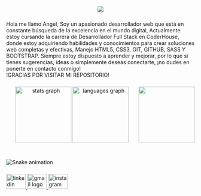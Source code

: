 <div align="center">
  <img height="" src="https://media.giphy.com/media/cONmehlI1RLooq701P/giphy.gif"  />
</div>

###

<p align="left">Hola me llamo Angel, Soy un apasionado desarrollador web que está en constante búsqueda de la excelencia en el mundo digital, Actualmente estoy cursando la carrera de Desarrollador Full Stack en CoderHouse, donde estoy adquiriendo habilidades y conocimientos para crear soluciones web completas y efectivas, Manejo HTML5, CSS3, GIT, GITHUB, SASS Y BOOTSTRAP. Siempre estoy dispuesto a aprender y mejorar, por lo que si tienes sugerencias, ideas o simplemente deseas conectarte, ¡no dudes en ponerte en contacto conmigo!<br>!GRACIAS POR VISITAR MI REPOSITORIO!</p>

###

<img align="right" height="150" src="https://raw.githubusercontent.com/TheDudeThatCode/TheDudeThatCode/master/Assets/Developer.gif"  />

###

<div align="center">
  <img src="https://github-readme-stats.vercel.app/api?username=Angel-lopez02&hide_title=false&hide_rank=false&show_icons=true&include_all_commits=true&count_private=true&disable_animations=false&theme=dracula&locale=en&hide_border=false&order=1" height="150" alt="stats graph"  />
  <img src="https://github-readme-stats.vercel.app/api/top-langs?username=Angel-lopez02&locale=en&hide_title=false&layout=compact&card_width=320&langs_count=5&theme=dracula&hide_border=false&order=2" height="150" alt="languages graph"  />
</div>

###

<br clear="both">

<img src="https://raw.githubusercontent.com/Angel-lopez02/Angel-lopez02/output/snake.svg" alt="Snake animation" />

###

<div align="left">
  <a href="https://www.linkedin.com/in/angel-lopez-2a6571211/" target="_blank">
    <img src="https://raw.githubusercontent.com/maurodesouza/profile-readme-generator/master/src/assets/icons/social/linkedin/default.svg" width="52" height="40" alt="linkedin logo"  />
  </a>
  <a href="angelde2002@gmail.com" target="_blank">
    <img src="https://raw.githubusercontent.com/maurodesouza/profile-readme-generator/master/src/assets/icons/social/gmail/default.svg" width="52" height="40" alt="gmail logo"  />
  </a>
  <a href="https://www.instagram.com/angel_lopez.02/" target="_blank">
    <img src="https://raw.githubusercontent.com/maurodesouza/profile-readme-generator/master/src/assets/icons/social/instagram/default.svg" width="52" height="40" alt="instagram logo"  />
  </a>
</div>

###
